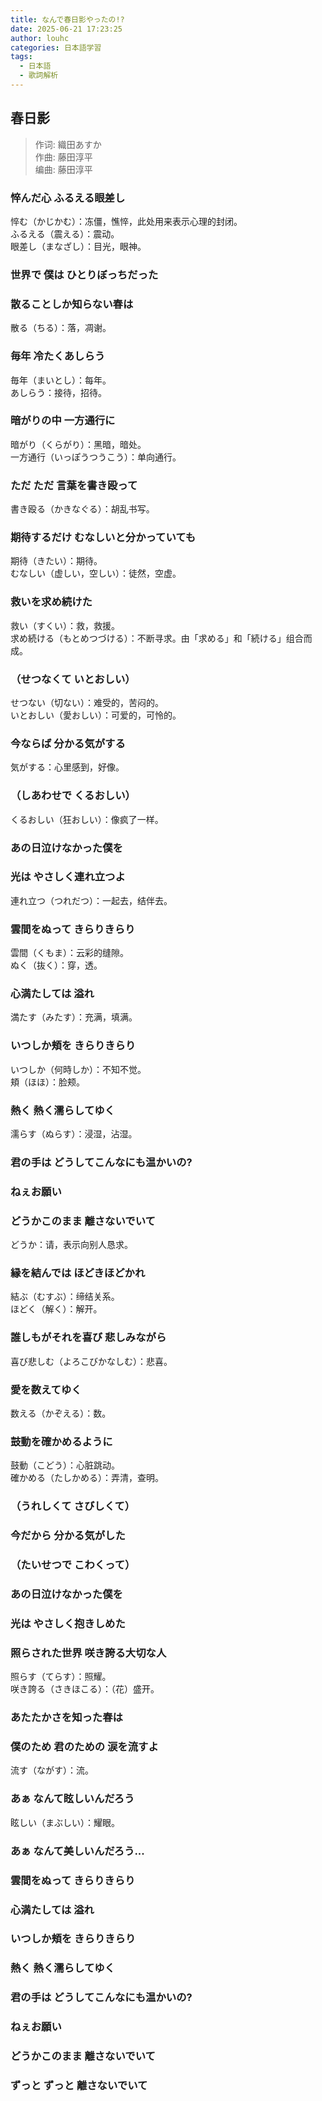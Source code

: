```yaml
---
title: なんで春日影やったの!?
date: 2025-06-21 17:23:25
author: louhc
categories: 日本語学習
tags:
  - 日本語
  - 歌詞解析
---
```


## 春日影

> 作词: 織田あすか  
> 作曲: 藤田淳平  
> 编曲: 藤田淳平

<!-- more -->

### 悴んだ心 ふるえる眼差し  
悴む（かじかむ）：冻僵，憔悴，此处用来表示心理的封闭。  
ふるえる（震える）：震动。  
眼差し（まなざし）：目光，眼神。

### 世界で 僕は ひとりぼっちだった

### 散ることしか知らない春は  
散る（ちる）：落，凋谢。

### 毎年 冷たくあしらう  
毎年（まいとし）：每年。  
あしらう：接待，招待。

### 暗がりの中 一方通行に  
暗がり（くらがり）：黑暗，暗处。  
一方通行（いっぽうつうこう）：单向通行。

### ただ ただ 言葉を書き殴って  
書き殴る（かきなぐる）：胡乱书写。

### 期待するだけ むなしいと分かっていても  
期待（きたい）：期待。  
むなしい（虚しい，空しい）：徒然，空虚。

### 救いを求め続けた  
救い（すくい）：救，救援。  
求め続ける（もとめつづける）：不断寻求。由「求める」和「続ける」组合而成。

### （せつなくて いとおしい）  
せつない（切ない）：难受的，苦闷的。  
いとおしい（愛おしい）：可爱的，可怜的。

### 今ならば 分かる気がする  
気がする：心里感到，好像。

### （しあわせで くるおしい）  
くるおしい（狂おしい）：像疯了一样。

### あの日泣けなかった僕を

### 光は やさしく連れ立つよ  
連れ立つ（つれだつ）：一起去，结伴去。

### 雲間をぬって きらりきらり  
雲間（くもま）：云彩的缝隙。  
ぬく（抜く）：穿，透。

### 心満たしては 溢れ  
満たす（みたす）：充满，填满。

### いつしか頬を きらりきらり  
いつしか（何時しか）：不知不觉。  
頬（ほほ）：脸颊。

### 熱く 熱く濡らしてゆく  
濡らす（ぬらす）：浸湿，沾湿。

### 君の手は どうしてこんなにも温かいの?

### ねぇお願い

### どうかこのまま 離さないでいて  
どうか：请，表示向别人恳求。

### 縁を結んでは ほどきほどかれ  
結ぶ（むすぶ）：缔结关系。  
ほどく（解く）：解开。

### 誰しもがそれを喜び 悲しみながら  
喜び悲しむ（よろこびかなしむ）：悲喜。

### 愛を数えてゆく  
数える（かぞえる）：数。

### 鼓動を確かめるように  
鼓動（こどう）：心脏跳动。  
確かめる（たしかめる）：弄清，查明。

### （うれしくて さびしくて）

### 今だから 分かる気がした

### （たいせつで こわくって）

### あの日泣けなかった僕を

### 光は やさしく抱きしめた

### 照らされた世界 咲き誇る大切な人  
照らす（てらす）：照耀。  
咲き誇る（さきほこる）：（花）盛开。

### あたたかさを知った春は

### 僕のため 君のための 涙を流すよ  
流す（ながす）：流。

### あぁ なんて眩しいんだろう  
眩しい（まぶしい）：耀眼。

### あぁ なんて美しいんだろう...

### 雲間をぬって きらりきらり

### 心満たしては 溢れ

### いつしか頬を きらりきらり

### 熱く 熱く濡らしてゆく

### 君の手は どうしてこんなにも温かいの?

### ねぇお願い

### どうかこのまま 離さないでいて

### ずっと ずっと 離さないでいて